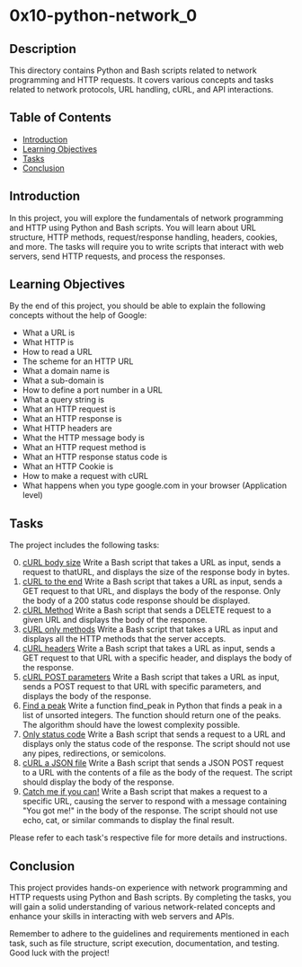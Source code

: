 # 0x10-python-network_0

## Description
This directory contains Python and Bash scripts related to network programming and HTTP requests. It covers various concepts and tasks related to network protocols, URL handling, cURL, and API interactions.

## Table of Contents
* [Introduction](#introduction)
* [Learning Objectives](#learning-objectives)
* [Tasks](#tasks)
* [Conclusion](#conclusion)

## Introduction
In this project, you will explore the fundamentals of network programming and HTTP using Python and Bash scripts. You will learn about URL structure, HTTP methods, request/response handling, headers, cookies, and more. The tasks will require you to write scripts that interact with web servers, send HTTP requests, and process the responses.

## Learning Objectives
By the end of this project, you should be able to explain the following concepts without the help of Google:
- What a URL is
- What HTTP is
- How to read a URL
- The scheme for an HTTP URL
- What a domain name is
- What a sub-domain is
- How to define a port number in a URL
- What a query string is
- What an HTTP request is
- What an HTTP response is
- What HTTP headers are
- What the HTTP message body is
- What an HTTP request method is
- What an HTTP response status code is
- What an HTTP Cookie is
- How to make a request with cURL
- What happens when you type google.com in your browser (Application level)

## Tasks
The project includes the following tasks:

0. [cURL body size](./0-body_size.sh)
Write a Bash script that takes a URL as input, sends a request to thatURL, and displays the size of the response body in bytes.
1. [cURL to the end](./1-body.sh)
Write a Bash script that takes a URL as input, sends a GET request to that URL, and displays the body of the response. Only the body of a 200 status code response should be displayed.
2. [cURL Method](./2-delete.sh)
Write a Bash script that sends a DELETE request to a given URL and displays the body of the response.
3. [cURL only methods](./3-methods.sh)
Write a Bash script that takes a URL as input and displays all the HTTP methods that the server accepts.
4. [cURL headers](./4-header.sh)
Write a Bash script that takes a URL as input, sends a GET request to that URL with a specific header, and displays the body of the response.
5. [cURL POST parameters](./5-post_params.sh)
Write a Bash script that takes a URL as input, sends a POST request to that URL with specific parameters, and displays the body of the response.
6. [Find a peak](./6-peak.py)
Write a function find_peak in Python that finds a peak in a list of unsorted integers. The function should return one of the peaks. The algorithm should have the lowest complexity possible.
7. [Only status code](./100-status_code.sh)
Write a Bash script that sends a request to a URL and displays only the status code of the response. The script should not use any pipes, redirections, or semicolons.
8. [cURL a JSON file](./101-post_json.sh)
Write a Bash script that sends a JSON POST request to a URL with the contents of a file as the body of the request. The script should display the body of the response.
9. [Catch me if you can!](./102-catch_me.sh)
Write a Bash script that makes a request to a specific URL, causing the server to respond with a message containing "You got me!" in the body of the response. The script should not use echo, cat, or similar commands to display the final result.

Please refer to each task's respective file for more details and instructions.

## Conclusion
This project provides hands-on experience with network programming and HTTP requests using Python and Bash scripts. By completing the tasks, you will gain a solid understanding of various network-related concepts and enhance your skills in interacting with web servers and APIs.

Remember to adhere to the guidelines and requirements mentioned in each task, such as file structure, script execution, documentation, and testing. Good luck with the project!

